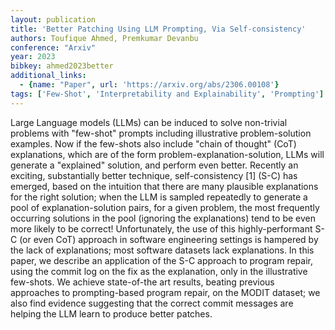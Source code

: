 ```yaml
---
layout: publication
title: 'Better Patching Using LLM Prompting, Via Self-consistency'
authors: Toufique Ahmed, Premkumar Devanbu
conference: "Arxiv"
year: 2023
bibkey: ahmed2023better
additional_links:
  - {name: "Paper", url: 'https://arxiv.org/abs/2306.00108'}
tags: ['Few-Shot', 'Interpretability and Explainability', 'Prompting']
---
```

Large Language models (LLMs) can be induced to solve non-trivial problems
with "few-shot" prompts including illustrative problem-solution examples. Now
if the few-shots also include "chain of thought" (CoT) explanations, which are
of the form problem-explanation-solution, LLMs will generate a "explained"
solution, and perform even better. Recently an exciting, substantially better
technique, self-consistency [1] (S-C) has emerged, based on the intuition that
there are many plausible explanations for the right solution; when the LLM is
sampled repeatedly to generate a pool of explanation-solution pairs, for a
given problem, the most frequently occurring solutions in the pool (ignoring
the explanations) tend to be even more likely to be correct! Unfortunately, the
use of this highly-performant S-C (or even CoT) approach in software
engineering settings is hampered by the lack of explanations; most software
datasets lack explanations. In this paper, we describe an application of the
S-C approach to program repair, using the commit log on the fix as the
explanation, only in the illustrative few-shots. We achieve state-of-the art
results, beating previous approaches to prompting-based program repair, on the
MODIT dataset; we also find evidence suggesting that the correct commit
messages are helping the LLM learn to produce better patches.
